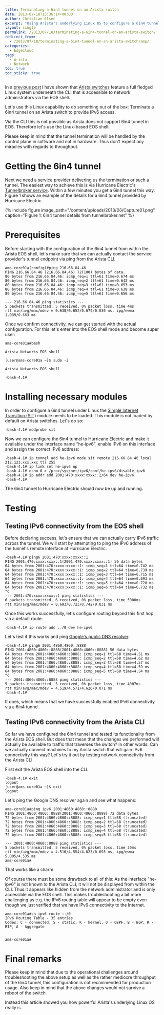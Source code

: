 ```yaml
---
title: Terminating a 6in4 tunnel on an Arista switch
date: 2013-07-18T15:36:14+00:00
author: Christian Elsen
excerpt: "Using Arista's underlying Linux OS to configure a 6in4 tunnel for IPv6 connectivity."
layout: single
permalink: /2013/07/18/terminating-a-6in4-tunnel-on-an-arista-switch/
redirect_from:
  - /2013/07/18/terminating-a-6in4-tunnel-on-an-arista-switch/amp/
categories:
  - EdgeCloud
tags:
  - Arista
  - Network
toc: true
toc_sticky: true
---
```

In a [previous post](https://www.edge-cloud.net/2013/06/24/network-troubleshooting-via-arista-eos-shell/ "Network troubleshooting via Arista EOS shell") I have shown that [Arista switches](https://www.arista.com/en/) feature a full fledged Linux system underneath the CLI that is accessible to network administrators via the EOS shell.

Let's use this Linux capability to do something out of the box: Terminate a 6in4 tunnel on an Arista switch to provide IPv6 access.

Via the CLI this is not possible as Arista does not support 6in4 tunnel in EOS. Therefore let's use the Linux-based EOS shell.

Please keep in mind that the tunnel termination will be handled by the control plane in software and not in hardware. Thus don't expect any miracles with regards to throughput.

# Getting the 6in4 tunnel

Next we need a service provider delivering us the termination or such a tunnel. The easiest way to achieve this is via Hurricane Electric's [Tunnelbroker service](https://tunnelbroker.net/). Within a few minutes you get a 6in4 tunnel this way. Figure 1 shows an example of the details for a 6in4 tunnel provided by Hurricane Electric.

{% include figure image_path="/content/uploads/2013/06/Capture01.png" caption="Figure 1: 6in4 tunnel details from tunnelbroker.net" %}


# Prerequisites

Before starting with the configuration of the 6in4 tunnel from within the Arista EOS shell, let's make sure that we can actually contact the service provider's tunnel endpoint via ping from the Arista CLI.

```
ams-core01a(config)#ping 216.66.84.46
PING 216.66.84.46 (216.66.84.46) 72(100) bytes of data.
80 bytes from 216.66.84.46: icmp_req=1 ttl=61 time=0.674 ms
80 bytes from 216.66.84.46: icmp_req=2 ttl=61 time=0.642 ms
80 bytes from 216.66.84.46: icmp_req=3 ttl=61 time=0.653 ms
80 bytes from 216.66.84.46: icmp_req=4 ttl=61 time=0.638 ms
80 bytes from 216.66.84.46: icmp_req=5 ttl=61 time=0.656 ms

--- 216.66.84.46 ping statistics ---
5 packets transmitted, 5 received, 0% packet loss, time 4ms
rtt min/avg/max/mdev = 0.638/0.652/0.674/0.030 ms, ipg/ewma 1.039/0.663 ms
```

Once we confirm connectivity, we can get started with the actual configuration. For this let's enter into the EOS shell mode and become super user:

```
ams-core01a#bash

Arista Networks EOS shell

[user@ams-core01a ~]$ sudo -i

Arista Networks EOS shell

-bash-4.1#
```

# Installing necessary modules

In order to configure a 6in4 tunnel under Linux the [Simple Internet Transition (SIT)](http://tldp.org/HOWTO/Adv-Routing-HOWTO/lartc.tunnel-ipv6.addressing.html) module needs to be loaded. This module is not loaded by default on Arista switches. Let's do so:

```
-bash-4.1# modprobe sit
```

Now we can configure the 6in4 tunnel to Hurricane Electric and make it available under the interface name "he-ipv6", enable IPv6 on this interface and assign the correct IPv6 address:

```
-bash-4.1# ip tunnel add he-ipv6 mode sit remote 216.66.84.46 local 212.123.xxx.xxx ttl 255
-bash-4.1# ip link set he-ipv6 up
-bash-4.1# echo 0 > /proc/sys/net/ipv6/conf/he-ipv6/disable_ipv6
-bash-4.1# ip addr add 2001:470:xxxx:xxxx::2/64 dev he-ipv6
-bash-4.1#
```

The 6in4 tunnel to Hurricane Electric should now be up and running.

# Testing

## Testing IPv6 connectivity from the EOS shell

Before declaring success, let's ensure that we can actually carry IPv6 traffic across the tunnel. We will start by attempting to ping the IPv6 address of the tunnel's remote interface at Hurricane Electric.

```
-bash-4.1# ping6 2001:470:xxxx:xxxx::1
PING 2001:470:xxxx:xxxx::1(2001:470:xxxx:xxxx::1) 56 data bytes
64 bytes from 2001:470:xxxx:xxxx::1: icmp_seq=1 ttl=64 time=0.742 ms
64 bytes from 2001:470:xxxx:xxxx::1: icmp_seq=2 ttl=64 time=0.739 ms
64 bytes from 2001:470:xxxx:xxxx::1: icmp_seq=3 ttl=64 time=0.715 ms
64 bytes from 2001:470:xxxx:xxxx::1: icmp_seq=4 ttl=64 time=0.693 ms
64 bytes from 2001:470:xxxx:xxxx::1: icmp_seq=5 ttl=64 time=0.720 ms
64 bytes from 2001:470:xxxx:xxxx::1: icmp_seq=6 ttl=64 time=0.732 ms
^C
--- 2001:470:xxxx:xxxx::1 ping statistics ---
6 packets transmitted, 6 received, 0% packet loss, time 5000ms
rtt min/avg/max/mdev = 0.693/0.723/0.742/0.031 ms
```

Once this works successfully, let's configure routing beyond this first hop via a default route:

```
-bash-4.1# ip route add ::/0 dev he-ipv6
```

Let's test if this works and ping [Google's public DNS resolver](https://developers.google.com/speed/public-dns/):

```
-bash-4.1# ping6 2001:4860:4860::8888
PING 2001:4860:4860::8888(2001:4860:4860::8888) 56 data bytes
64 bytes from 2001:4860:4860::8888: icmp_seq=1 ttl=58 time=4.51 ms
64 bytes from 2001:4860:4860::8888: icmp_seq=2 ttl=58 time=4.62 ms
64 bytes from 2001:4860:4860::8888: icmp_seq=3 ttl=58 time=4.57 ms
64 bytes from 2001:4860:4860::8888: icmp_seq=4 ttl=58 time=4.59 ms
64 bytes from 2001:4860:4860::8888: icmp_seq=5 ttl=58 time=4.54 ms
^C
--- 2001:4860:4860::8888 ping statistics ---
5 packets transmitted, 5 received, 0% packet loss, time 4007ms
rtt min/avg/max/mdev = 4.519/4.571/4.626/0.071 ms
-bash-4.1#
```

It does, which means that we have successfully enabled IPv6 connectivity via a 6in4 tunnel.

## Testing IPv6 connectivity from the Arista CLI

So far we have configured the 6in4 tunnel and tested its functionality from the Arista EOS shell. But does that mean that the changes we performed will actually be available to traffic that traverses the switch? In other words: Can we actually connect machines to my Arista switch that will gain IPv6 connectivity this way? Let's try it out by testing network connectivity from the Arista CLI.

First exit the Arista EOS shell into the CLI.

```
-bash-4.1# exit
logout
[user@ams-core01a ~]$ exit
logout
```

Let's ping the Google DNS resolver again and see what happens:

```
ams-core01a#ping ipv6 2001:4860:4860::8888
PING 2001:4860:4860::8888(2001:4860:4860::8888) 72 data bytes
72 bytes from 2001:4860:4860::8888: icmp_seq=1 ttl=58 (truncated)
72 bytes from 2001:4860:4860::8888: icmp_seq=2 ttl=58 (truncated)
72 bytes from 2001:4860:4860::8888: icmp_seq=3 ttl=58 (truncated)
72 bytes from 2001:4860:4860::8888: icmp_seq=4 ttl=58 (truncated)
72 bytes from 2001:4860:4860::8888: icmp_seq=5 ttl=58 (truncated)

--- 2001:4860:4860::8888 ping statistics ---
5 packets transmitted, 5 received, 0% packet loss, time 20ms
rtt min/avg/max/mdev = 4.516/4.554/4.623/0.093 ms, ipg/ewma 5.005/4.535 ms
ams-core01a#
```

That works like a charm.

Of course there must be some drawback to all of this: As the interface "he-ipv6" is not known to the Arista CLI, it will not be displayed from within the CLI. Thus it appears like hidden from the network administrator and is only accessible via the EOS shell. This makes troubleshooting a bit more challenging as e.g. the IPv6 routing table will appear to be empty even though we just verified that we have IPv6 connectivity to the Internet.

```
ams-core01a#sh ipv6 route ::/0
IPv6 Routing Table - 35 entries
Codes: C - connected, S - static, K - kernel, O - OSPF, B - BGP, R - RIP, A - Aggregate


ams-core01a#
```

# Final remarks

Please keep in mind that due to the operational challenges around troubleshooting the above setup as well as the rather mediocre throughput of the 6in4 tunnel, this configuration is not recommended for production usage. Also keep in mind that the above changes would not survive a reboot of the switch.

Instead this article showed you how powerful Arista's underlying Linux OS really is.
